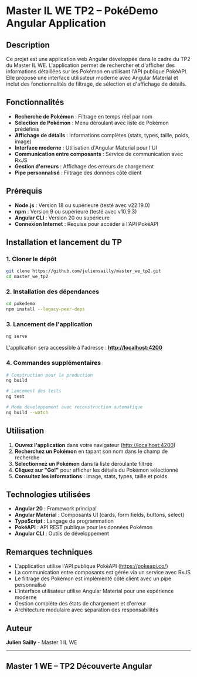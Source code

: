 # Master IL WE TP2 – PokéDemo Angular Application

## Description

Ce projet est une application web Angular développée dans le cadre du TP2 du Master IL WE. L'application permet de rechercher et d'afficher des informations détaillées sur les Pokémon en utilisant l'API publique PokéAPI. Elle propose une interface utilisateur moderne avec Angular Material et inclut des fonctionnalités de filtrage, de sélection et d'affichage de détails.

## Fonctionnalités

- **Recherche de Pokémon** : Filtrage en temps réel par nom
- **Sélection de Pokémon** : Menu déroulant avec liste de Pokémon prédéfinis
- **Affichage de détails** : Informations complètes (stats, types, taille, poids, image)
- **Interface moderne** : Utilisation d'Angular Material pour l'UI
- **Communication entre composants** : Service de communication avec RxJS
- **Gestion d'erreurs** : Affichage des erreurs de chargement
- **Pipe personnalisé** : Filtrage des données côté client

## Prérequis

- **Node.js** : Version 18 ou supérieure (testé avec v22.19.0)
- **npm** : Version 9 ou supérieure (testé avec v10.9.3)
- **Angular CLI** : Version 20 ou supérieure
- **Connexion Internet** : Requise pour accéder à l'API PokéAPI

## Installation et lancement du TP

### 1. Cloner le dépôt

```bash
git clone https://github.com/juliensailly/master_we_tp2.git
cd master_we_tp2
```

### 2. Installation des dépendances

```bash
cd pokedemo
npm install --legacy-peer-deps
```

### 3. Lancement de l'application

```bash
ng serve
```

L'application sera accessible à l'adresse : **<http://localhost:4200>**

### 4. Commandes supplémentaires

```bash
# Construction pour la production
ng build

# Lancement des tests
ng test

# Mode développement avec reconstruction automatique
ng build --watch
```

## Utilisation

1. **Ouvrez l'application** dans votre navigateur (<http://localhost:4200>)
2. **Recherchez un Pokémon** en tapant son nom dans le champ de recherche
3. **Sélectionnez un Pokémon** dans la liste déroulante filtrée
4. **Cliquez sur "Go!"** pour afficher les détails du Pokémon sélectionné
5. **Consultez les informations** : image, stats, types, taille et poids

## Technologies utilisées

- **Angular 20** : Framework principal
- **Angular Material** : Composants UI (cards, form fields, buttons, select)
- **TypeScript** : Langage de programmation
- **PokéAPI** : API REST publique pour les données Pokémon
- **Angular CLI** : Outils de développement

## Remarques techniques

- L'application utilise l'API publique PokéAPI (<https://pokeapi.co/>)
- La communication entre composants est gérée via un service avec RxJS
- Le filtrage des Pokémon est implémenté côté client avec un pipe personnalisé
- L'interface utilisateur utilise Angular Material pour une expérience moderne
- Gestion complète des états de chargement et d'erreur
- Architecture modulaire avec séparation des responsabilités

## Auteur

**Julien Sailly** - Master 1 IL WE

---

## Master 1 WE – TP2 Découverte Angular
